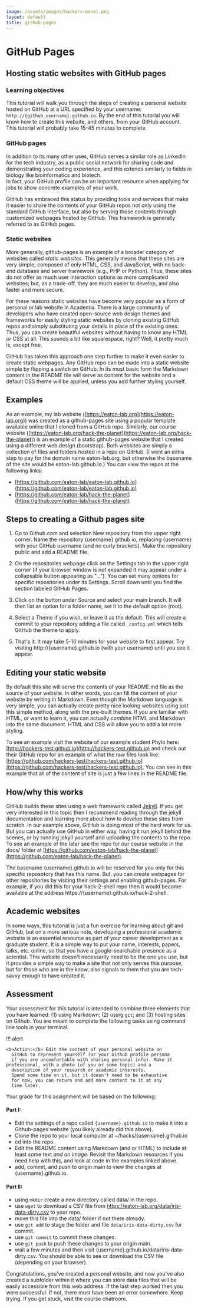 ```yaml
---
image: /assets/images/hackers-panel.png
layout: default
title: github-pages
---
```


# GitHub Pages

## Hosting static websites with GitHub pages

### Learning objectives
This tutorial will walk you through the steps of creating 
a personal website hosted on GitHub at a URL specified
by your username: `http://{github_username}.github.io`. 
By the end of this tutorial you will know how to create 
this website, and others, from your GitHub account. This 
tutorial will probably take 15-45 minutes to complete.


### GitHub pages
In addition to its many other uses, GitHub serves a similar 
role as LinkedIn for the tech industry, as a public social
network for sharing code and demonstrating your coding 
experience, and this extends similarly to fields in 
biology like bioinformatics and biotech.  
In fact, your GitHub profile can be an important resource 
when applying for jobs to show concrete examples of your work.

GitHub has embraced this status by providing tools and services 
that make it easier to share the contents of your GitHub repos 
not only using the standard GitHub interface, but also by serving 
those contents through customized webpages hosted by GitHub. This 
framework is generally referred to as GitHub pages.


### Static websites
More generally, github-pages is an example of a broader category of
websites called *static websites*. This generally
means that these sites are very simple, composed of only HTML, 
CSS, and JavaScript, with no back-end database and server
framework (e.g., PHP or Python). Thus, these sites do not 
offer as much user interaction options as more complicated
websites; but, as a trade-off, they are much easier to develop, 
and also faster and more secure. 

For these reasons static websites have become very popular
as a form of personal or lab website in Academia. There is 
a large community of developers who have created 
open-source web design themes and frameworks for easily styling 
static websites by cloning existing GitHub repos 
and simply substituting your details in place of the 
existing ones. Thus, you can create beautiful websites without
having to know any HTML or CSS at all. This sounds a bit like 
squarespace, right? Well, it pretty much is, except free.

GitHub has taken this approach one step further to make it even
easier to create static webpages. Any GitHub repo can be made into 
a static website simple by flipping a switch on GitHub. 
In its most basic form the Markdown content in the README file
will serve as content for the website and a default CSS theme 
will be applied, unless you add further styling yourself.

## Examples
As an example, my lab website ([https://eaton-lab.org](https://eaton-lab.org))
was created as a github-pages site using a popular template available online
that I cloned from a GitHub repo. 
Similarly, our course website
([https://eaton-lab.org/hack-the-planet](https://eaton-lab.org/hack-the-planet))
is an example of a static github-pages website that I created using a different web design (bootstrap).
Both websites are simply a collection of files and folders hosted in a repo
on GitHub. (I went an extra step to pay for the domain name eaton-lab.org, 
but otherwise the basename of the site would be eaton-lab.github.io.)
You can view the repos at the following links:

- [https://github.com/eaton-lab/eaton-lab.github.io](https://github.com/eaton-lab/eaton-lab.github.io)
- [https://github.com/eaton-lab/hack-the-planet](https://github.com/eaton-lab/hack-the-planet)


## Steps to creating a Github pages site

1. Go to Github.com and selection New repository from the upper right corner.
Name the repository {username}.github.io, replacing {username} with your
GitHub username (and no curly brackets). Make the repository public and add a README file.

2. On the repositories webpage click on the Settings tab in the upper right corner (if your browser window is not expanded it may appear under 
a collapsable button appearing as "..."). You can set many
options for specific repositories under its Settings. Scroll
down until you find the section labeled GitHub Pages.

3. Click on the button under Source and select your main branch. 
It will then list an option for a folder name, set it to the 
default option (root). 

4. Select a Theme if you wish, or leave it as the default. This will
create a commit to your repository adding a file called `_config.yml`
which tells GitHub the theme to apply.

5. That's it. It may take 5-10 minutes for your website to first appear. 
Try visiting http://{username}.github.io (with your username) 
until you see it appear. 


## Editing your static website
By default this site will serve the contents of your README.md
file as the source of your website. In other words, you can 
fill the content of your website by writing in Markdown. Even 
though the Markdown language is very simple, you can actually 
create pretty nice looking websites using just this simple method, 
along with the pre-built themes.
If you are familiar with HTML, or want to learn it, 
you can actually *combine* HTML and Markdown into the same 
document. HTML and CSS will allow you to add a lot more styling.

To see an example visit the website of our example student Phylo
here: [http://hackers-test.github.io](http://hackers-test.github.io)
and check out their GitHub repo for an example of what the 
raw files look like: [https://github.com/hackers-test/hackers-test.github.io](https://github.com/hackers-test/hackers-test.github.io). 
You can see in this example that all of the content of site 
is just a few lines in the README file.


## How/why this works
GitHub builds these sites using a web framework called [Jekyll](https://jekyllrb.com/). If you get very interested in this topic 
then I recommend reading through the jekyll documentation and 
learning more about how to develop these sites from scratch. In 
our example above, GitHub is doing most of the hard work for us.
But you can actually use GitHub in either way, having it run jekyll
behind the scenes, or by running jekyll yourself and uploading 
the contents to the repo. To see an example of the later see the
repo for our course website in the docs/ folder at 
[https://github.com/eaton-lab/hack-the-planet](https://github.com/eaton-lab/hack-the-planet).

The basename {username}.github.io will be reserved for you 
only for this specific reposotory that has this name. But, 
you can create webpages for other repositories by visiting their 
settings and enabling github-pages. For example, if you did this
for your hack-2-shell repo then it would become available at the
address https://{username}.github.io/hack-2-shell. 


## Academic websites
In some ways, this tutorial is just a fun exercise for learning
about git and GitHub, but on a more serious note, developing a 
professional academic website is an essential resource as part of 
your career development as a graduate student. 
It is a simple way to put your name, interests, papers, talks, 
etc. online, so that you have a google-searchable presence as 
a scientist. This website doesn't necessarily need to be the 
one you use, but it provides a simple way to make a site that 
not only serves this purpose, but for those who are in the 
know, also signals to them that you are tech-savvy enough to 
have created it.


## Assessment
Your assessment for this tutorial is intended to combine three 
elements that you have learned: (1) using Markdown; 
(2) using `git`; and (3) hosting sites on Github. 
You are meant to complete the following tasks using command 
line tools in your terminal.

!!! alert 

	<b>Action:</b> Edit the content of your personal website on 
	  GitHub to represent yourself (or your Github profile persona 
	  if you are uncomfortable with sharing personal info). Make it professional, with a photo (of you or some topic) and a 
	  description of your research or academic interests. 
	  Spend some time on it, but it doesn't need to be exhaustive 
	  for now, you can return and add more content to it at any 
	  time later. 

Your grade for this assignment will be based on the following:

#### Part I:
- Edit the settings of a repo called `{username}.github.io` to make it into a Github-pages
  website (you likely already did this above).
- Clone the repo to your local computer at ~/hacks/{username}.github.io
- cd into the repo.
- Edit the README content using Markdown (and or HTML) to include 
at least some text *and an image*. Revisit the Markdown resources 
if you need help with this, and look at code in the examples linked above.
- add, commit, and push to origin main to view the changes at {username}.github.io.

#### Part II:
- using `mkdir` create a new directory called data/ in the repo.
- use `wget` to download a CSV file from https://eaton-lab.org/data/iris-data-dirty.csv to your repo.
- move this file into the data/ folder if not there already.
- use `git add` to stage the folder and file `data/iris-data-dirty.csv` for commit.
- use `git commit` to commit these changes.
- use `git push` to push these changes to your origin main.
- wait a few minutes and then visit {username}.github.io/data/iris-data-dirty.csv. You should be able to see or download the CSV 
file (depending on your browser).

Congratulations, you've created a personal website, and now you've 
also created a subfolder within it where you can store data files that
will be easily accessible from this web address. 
If the last step worked then you were successful. If not, there must have 
been an error somewhere. Keep trying. If you get stuck, visit the course
chatroom. 
